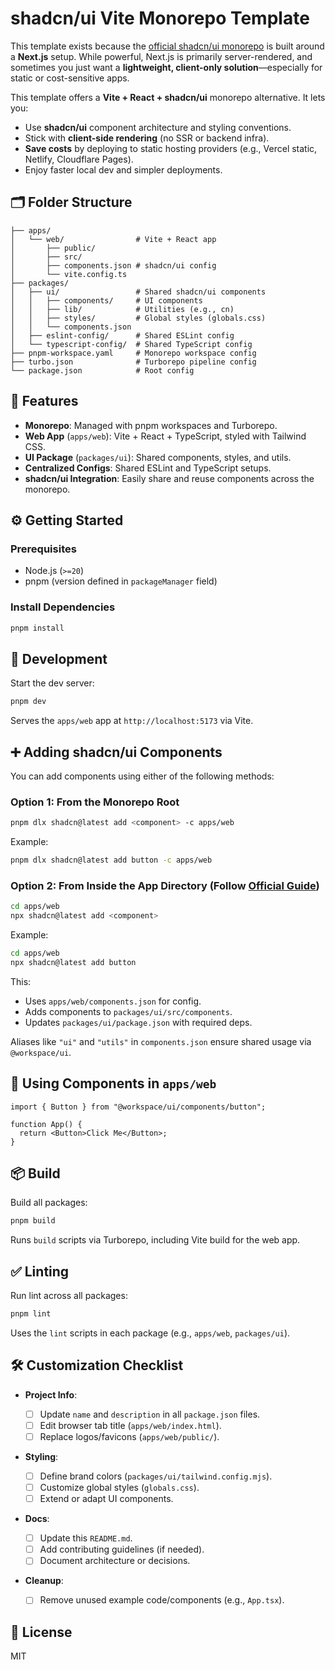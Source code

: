 # shadcn/ui Vite Monorepo Template

This template exists because the [official shadcn/ui monorepo](https://ui.shadcn.com/docs/monorepo) is built around a **Next.js** setup. While powerful, Next.js is primarily server-rendered, and sometimes you just want a **lightweight, client-only solution**—especially for static or cost-sensitive apps.

This template offers a **Vite + React + shadcn/ui** monorepo alternative. It lets you:

- Use **shadcn/ui** component architecture and styling conventions.
- Stick with **client-side rendering** (no SSR or backend infra).
- **Save costs** by deploying to static hosting providers (e.g., Vercel static, Netlify, Cloudflare Pages).
- Enjoy faster local dev and simpler deployments.

## 🗂 Folder Structure

```
├── apps/
│   └── web/                # Vite + React app
│       ├── public/
│       ├── src/
│       ├── components.json # shadcn/ui config
│       └── vite.config.ts
├── packages/
│   ├── ui/                 # Shared shadcn/ui components
│   │   ├── components/     # UI components
│   │   ├── lib/            # Utilities (e.g., cn)
│   │   ├── styles/         # Global styles (globals.css)
│   │   └── components.json
│   ├── eslint-config/      # Shared ESLint config
│   └── typescript-config/  # Shared TypeScript config
├── pnpm-workspace.yaml     # Monorepo workspace config
├── turbo.json              # Turborepo pipeline config
└── package.json            # Root config
```

## 🚀 Features

- **Monorepo**: Managed with pnpm workspaces and Turborepo.
- **Web App** (`apps/web`): Vite + React + TypeScript, styled with Tailwind CSS.
- **UI Package** (`packages/ui`): Shared components, styles, and utils.
- **Centralized Configs**: Shared ESLint and TypeScript setups.
- **shadcn/ui Integration**: Easily share and reuse components across the monorepo.

## ⚙️ Getting Started

### Prerequisites

- Node.js (`>=20`)
- pnpm (version defined in `packageManager` field)

### Install Dependencies

```bash
pnpm install
```

## 🧪 Development

Start the dev server:

```bash
pnpm dev
```

Serves the `apps/web` app at `http://localhost:5173` via Vite.

## ➕ Adding shadcn/ui Components

You can add components using either of the following methods:

### Option 1: From the Monorepo Root

```bash
pnpm dlx shadcn@latest add <component> -c apps/web
```

Example:

```bash
pnpm dlx shadcn@latest add button -c apps/web
```

### Option 2: From Inside the App Directory (Follow [Official Guide](https://ui.shadcn.com/docs/monorepo))

```bash
cd apps/web
npx shadcn@latest add <component>
```

Example:

```bash
cd apps/web
npx shadcn@latest add button
```

This:

- Uses `apps/web/components.json` for config.
- Adds components to `packages/ui/src/components`.
- Updates `packages/ui/package.json` with required deps.

Aliases like `"ui"` and `"utils"` in `components.json` ensure shared usage via `@workspace/ui`.

## 🧱 Using Components in `apps/web`

```tsx
import { Button } from "@workspace/ui/components/button";

function App() {
  return <Button>Click Me</Button>;
}
```

## 📦 Build

Build all packages:

```bash
pnpm build
```

Runs `build` scripts via Turborepo, including Vite build for the web app.

## ✅ Linting

Run lint across all packages:

```bash
pnpm lint
```

Uses the `lint` scripts in each package (e.g., `apps/web`, `packages/ui`).

## 🛠 Customization Checklist

- **Project Info**:

  - [ ] Update `name` and `description` in all `package.json` files.
  - [ ] Edit browser tab title (`apps/web/index.html`).
  - [ ] Replace logos/favicons (`apps/web/public/`).

- **Styling**:

  - [ ] Define brand colors (`packages/ui/tailwind.config.mjs`).
  - [ ] Customize global styles (`globals.css`).
  - [ ] Extend or adapt UI components.

- **Docs**:

  - [ ] Update this `README.md`.
  - [ ] Add contributing guidelines (if needed).
  - [ ] Document architecture or decisions.

- **Cleanup**:
  - [ ] Remove unused example code/components (e.g., `App.tsx`).

## 📄 License

MIT

